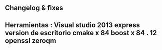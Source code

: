 Changelog & fixes
-------------------------
Herramientas : Visual studio 2013 express version de escritorio
cmake x 84
boost x 84 . 12
openssl
zeroqm
---------------------------
